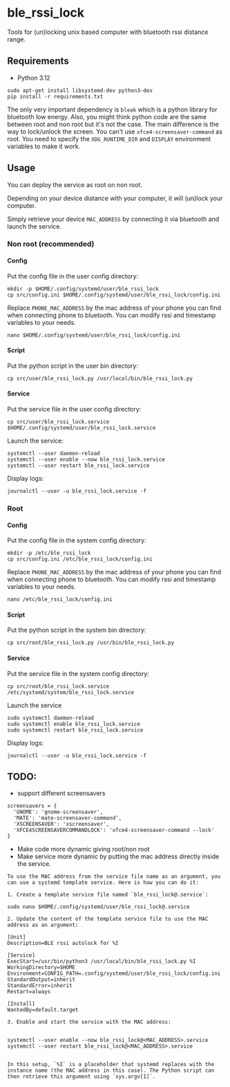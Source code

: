 # ble_rssi_lock

Tools for (un)locking unix based computer with bluetooth rssi distance range.


## Requirements

- Python 3.12

```shell
sudo apt-get install libsystemd-dev python3-dev
pip install -r requirements.txt
```

The only very important dependency is `bleak` which is a python library for bluetooth low energy.
Also, you might think python code are the same between root and non root but it's not the case.
The main difference is the way to lock/unlock the screen. You can't use `xfce4-screensaver-command` as root.
You need to specify the `XDG_RUNTIME_DIR` and `DISPLAY` environment variables to make it work.


## Usage

You can deploy the service as root on non root.

Depending on your device distance with your computer, it will (un)lock your computer.

Simply retrieve your device `MAC_ADDRESS` by connecting it via bluetooth and launch the service.

### Non root (recommended)

#### Config

Put the config file in the user config directory:
```shell
mkdir -p $HOME/.config/systemd/user/ble_rssi_lock
cp src/config.ini $HOME/.config/systemd/user/ble_rssi_lock/config.ini
```

Replace `PHONE_MAC_ADDRESS` by the mac address of your phone you can find when connecting phone to bluetooth.
You can modify rssi and timestamp variables to your needs.

```shell
nano $HOME/.config/systemd/user/ble_rssi_lock/config.ini
```


#### Script

Put the python script in the user bin directory:
```shell
cp src/user/ble_rssi_lock.py /usr/local/bin/ble_rssi_lock.py
```

#### Service

Put the service file in the user config directory:
```shell
cp src/user/ble_rssi_lock.service $HOME/.config/systemd/user/ble_rssi_lock.service
```

Launch the service:
```shell
systemctl --user daemon-reload
systemctl --user enable --now ble_rssi_lock.service
systemctl --user restart ble_rssi_lock.service
```

Display logs:
```shell
journalctl --user -u ble_rssi_lock.service -f
```

### Root

#### Config

Put the config file in the system config directory:
```shell
mkdir -p /etc/ble_rssi_lock
cp src/config.ini /etc/ble_rssi_lock/config.ini
```

Replace `PHONE_MAC_ADDRESS` by the mac address of your phone you can find when connecting phone to bluetooth.
You can modify rssi and timestamp variables to your needs.

```shell
nano /etc/ble_rssi_lock/config.ini
```

#### Script

Put the python script in the system bin directory:
```shell
cp src/root/ble_rssi_lock.py /usr/bin/ble_rssi_lock.py
```

#### Service

Put the service file in the system config directory:
```shell
cp src/root/ble_rssi_lock.service /etc/systemd/system/ble_rssi_lock.service
```

Launch the service
```shell
sudo systemctl daemon-reload
sudo systemctl enable ble_rssi_lock.service
sudo systemctl restart ble_rssi_lock.service
```

Display logs:
```shell
journalctl --user -u ble_rssi_lock.service -f
```

## TODO:

- support different screensavers
```shell
screensavers = {
  'GNOME': 'gnome-screensaver',
  'MATE': 'mate-screensaver-command',
  'XSCREENSAVER': 'xscreensaver',
  'XFCE4SCREENSAVERCOMMANDLOCK': 'xfce4-screensaver-command --lock'
}
```
- Make code more dynamic giving root/non root
- Make service more dynamic by putting the mac address directly inside the service.

```shell
To use the MAC address from the service file name as an argument, you can use a systemd template service. Here is how you can do it:

1. Create a template service file named `ble_rssi_lock@.service`:

sudo nano $HOME/.config/systemd/user/ble_rssi_lock@.service

2. Update the content of the template service file to use the MAC address as an argument:

[Unit]
Description=BLE rssi autolock for %I

[Service]
ExecStart=/usr/bin/python3 /usr/local/bin/ble_rssi_lock.py %I
WorkingDirectory=$HOME
Environment=CONFIG_PATH=.config/systemd/user/ble_rssi_lock/config.ini
StandardOutput=inherit
StandardError=inherit
Restart=always

[Install]
WantedBy=default.target

3. Enable and start the service with the MAC address:


systemctl --user enable --now ble_rssi_lock@<MAC_ADDRESS>.service
systemctl --user restart ble_rssi_lock@<MAC_ADDRESS>.service


In this setup, `%I` is a placeholder that systemd replaces with the instance name (the MAC address in this case). The Python script can then retrieve this argument using `sys.argv[1]`.
```
